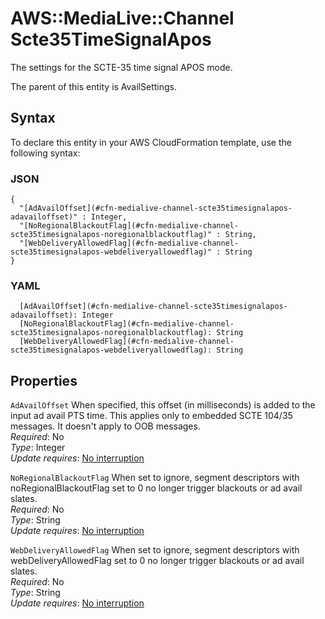 # AWS::MediaLive::Channel Scte35TimeSignalApos<a name="aws-properties-medialive-channel-scte35timesignalapos"></a>

The settings for the SCTE\-35 time signal APOS mode\.

The parent of this entity is AvailSettings\.

## Syntax<a name="aws-properties-medialive-channel-scte35timesignalapos-syntax"></a>

To declare this entity in your AWS CloudFormation template, use the following syntax:

### JSON<a name="aws-properties-medialive-channel-scte35timesignalapos-syntax.json"></a>

```
{
  "[AdAvailOffset](#cfn-medialive-channel-scte35timesignalapos-adavailoffset)" : Integer,
  "[NoRegionalBlackoutFlag](#cfn-medialive-channel-scte35timesignalapos-noregionalblackoutflag)" : String,
  "[WebDeliveryAllowedFlag](#cfn-medialive-channel-scte35timesignalapos-webdeliveryallowedflag)" : String
}
```

### YAML<a name="aws-properties-medialive-channel-scte35timesignalapos-syntax.yaml"></a>

```
  [AdAvailOffset](#cfn-medialive-channel-scte35timesignalapos-adavailoffset): Integer
  [NoRegionalBlackoutFlag](#cfn-medialive-channel-scte35timesignalapos-noregionalblackoutflag): String
  [WebDeliveryAllowedFlag](#cfn-medialive-channel-scte35timesignalapos-webdeliveryallowedflag): String
```

## Properties<a name="aws-properties-medialive-channel-scte35timesignalapos-properties"></a>

`AdAvailOffset` <a name="cfn-medialive-channel-scte35timesignalapos-adavailoffset"></a>
When specified, this offset \(in milliseconds\) is added to the input ad avail PTS time\. This applies only to embedded SCTE 104/35 messages\. It doesn't apply to OOB messages\.  
_Required_: No  
_Type_: Integer  
_Update requires_: [No interruption](https://docs.aws.amazon.com/AWSCloudFormation/latest/UserGuide/using-cfn-updating-stacks-update-behaviors.html#update-no-interrupt)

`NoRegionalBlackoutFlag` <a name="cfn-medialive-channel-scte35timesignalapos-noregionalblackoutflag"></a>
When set to ignore, segment descriptors with noRegionalBlackoutFlag set to 0 no longer trigger blackouts or ad avail slates\.  
_Required_: No  
_Type_: String  
_Update requires_: [No interruption](https://docs.aws.amazon.com/AWSCloudFormation/latest/UserGuide/using-cfn-updating-stacks-update-behaviors.html#update-no-interrupt)

`WebDeliveryAllowedFlag` <a name="cfn-medialive-channel-scte35timesignalapos-webdeliveryallowedflag"></a>
When set to ignore, segment descriptors with webDeliveryAllowedFlag set to 0 no longer trigger blackouts or ad avail slates\.  
_Required_: No  
_Type_: String  
_Update requires_: [No interruption](https://docs.aws.amazon.com/AWSCloudFormation/latest/UserGuide/using-cfn-updating-stacks-update-behaviors.html#update-no-interrupt)
